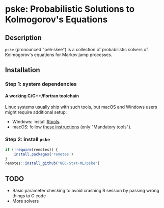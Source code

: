 # pske: Probabilistic Solutions to Kolmogorov's Equations

## Description

`pske` (pronounced "peh·skee") is a collection of probabilistic solvers of Kolmogorov's equations for Markov jump processes.

## Installation

### Step 1: system dependencies

#### A working C/C++/Fortran toolchain

Linux systems usually ship with such tools, but macOS and Windows users might require additional setup:

- Windows: install [Rtools](https://cran.r-project.org/bin/windows/Rtools/).
- macOS: follow [these instructions](https://mac.r-project.org/tools/) (only "Mandatory tools").



### Step 2: install `pske`

``` r
if (!require(remotes)) {
    install.packages('remotes')
}
remotes::install_github("UBC-Stat-ML/pske")
```

## TODO

- Basic parameter checking to avoid crashing R session by passing wrong things to C code
- More solvers


